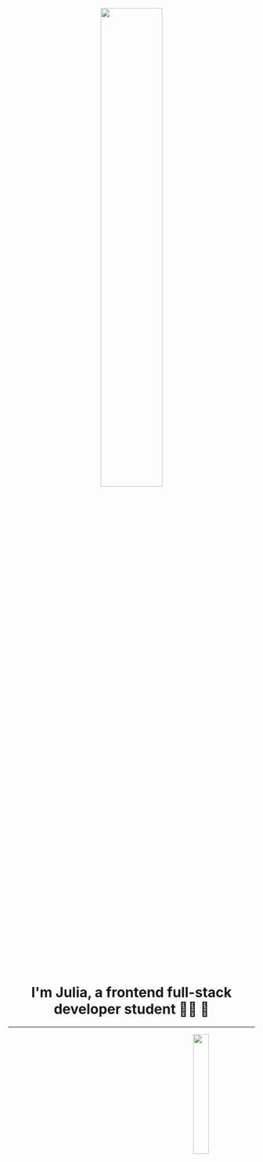 <div align="center">
<img src="https://rishavanand.github.io/static/images/greetings.gif" align="center" style="width: 50%" />
</div>
<h1 align="center">I'm Julia, a <b> frontend full-stack developer student </b> 👨‍💻  🚀</h1>  
<hr></hr>
<img width=25% align='right' src="https://media.giphy.com/media/dxn6fRlTIShoeBr69N/giphy.gif"/>
